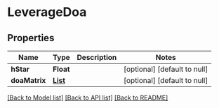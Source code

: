 # LeverageDoa
## Properties

| Name | Type | Description | Notes |
|------------ | ------------- | ------------- | -------------|
| **hStar** | **Float** |  | [optional] [default to null] |
| **doaMatrix** | [**List**](array.md) |  | [optional] [default to null] |

[[Back to Model list]](../README.md#documentation-for-models) [[Back to API list]](../README.md#documentation-for-api-endpoints) [[Back to README]](../README.md)

